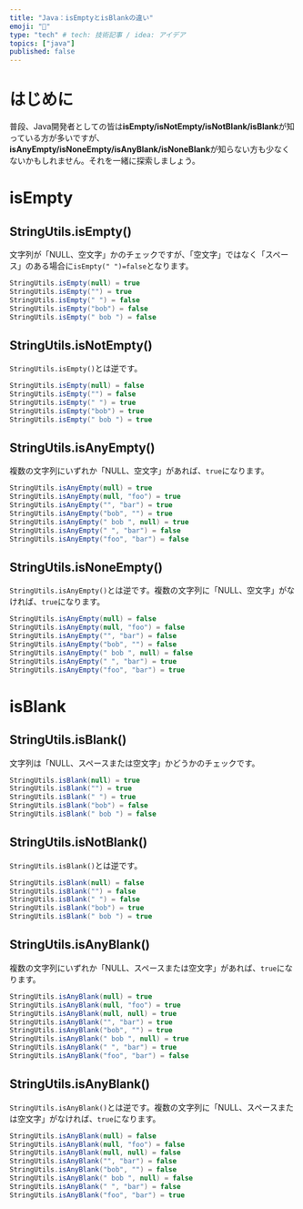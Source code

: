 ```yaml
---
title: "Java：isEmptyとisBlankの違い"
emoji: "👏"
type: "tech" # tech: 技術記事 / idea: アイデア
topics: ["java"]
published: false
---
```

# はじめに
普段、Java開発者としての皆は**isEmpty/isNotEmpty/isNotBlank/isBlank**が知っている方が多いですが、**isAnyEmpty/isNoneEmpty/isAnyBlank/isNoneBlank**が知らない方も少なくないかもしれません。それを一緒に探索しましょう。
# isEmpty
## StringUtils.isEmpty()
文字列が「NULL、空文字」かのチェックですが、「空文字」ではなく「スペース」のある場合に`isEmpty(" ")=false`となります。
```java
StringUtils.isEmpty(null) = true
StringUtils.isEmpty("") = true
StringUtils.isEmpty(" ") = false
StringUtils.isEmpty("bob") = false
StringUtils.isEmpty(" bob ") = false
```
## StringUtils.isNotEmpty()
`StringUtils.isEmpty()`とは逆です。
```java
StringUtils.isEmpty(null) = false
StringUtils.isEmpty("") = false
StringUtils.isEmpty(" ") = true
StringUtils.isEmpty("bob") = true
StringUtils.isEmpty(" bob ") = true
```
## StringUtils.isAnyEmpty()
複数の文字列にいずれか「NULL、空文字」があれば、`true`になります。
```java
StringUtils.isAnyEmpty(null) = true
StringUtils.isAnyEmpty(null, "foo") = true
StringUtils.isAnyEmpty("", "bar") = true
StringUtils.isAnyEmpty("bob", "") = true
StringUtils.isAnyEmpty(" bob ", null) = true
StringUtils.isAnyEmpty(" ", "bar") = false
StringUtils.isAnyEmpty("foo", "bar") = false
```
## StringUtils.isNoneEmpty()
`StringUtils.isAnyEmpty()`とは逆です。複数の文字列に「NULL、空文字」がなければ、`true`になります。
```java
StringUtils.isAnyEmpty(null) = false
StringUtils.isAnyEmpty(null, "foo") = false
StringUtils.isAnyEmpty("", "bar") = false
StringUtils.isAnyEmpty("bob", "") = false
StringUtils.isAnyEmpty(" bob ", null) = false
StringUtils.isAnyEmpty(" ", "bar") = true
StringUtils.isAnyEmpty("foo", "bar") = true
```
# isBlank
## StringUtils.isBlank()
文字列は「NULL、スペースまたは空文字」かどうかのチェックです。
```java
StringUtils.isBlank(null) = true
StringUtils.isBlank("") = true
StringUtils.isBlank(" ") = true
StringUtils.isBlank("bob") = false
StringUtils.isBlank(" bob ") = false
```
## StringUtils.isNotBlank()
`StringUtils.isBlank()`とは逆です。
```java
StringUtils.isBlank(null) = false
StringUtils.isBlank("") = false
StringUtils.isBlank(" ") = false
StringUtils.isBlank("bob") = true
StringUtils.isBlank(" bob ") = true
```
## StringUtils.isAnyBlank()
複数の文字列にいずれか「NULL、スペースまたは空文字」があれば、`true`になります。
```java
StringUtils.isAnyBlank(null) = true
StringUtils.isAnyBlank(null, "foo") = true
StringUtils.isAnyBlank(null, null) = true
StringUtils.isAnyBlank("", "bar") = true
StringUtils.isAnyBlank("bob", "") = true
StringUtils.isAnyBlank(" bob ", null) = true
StringUtils.isAnyBlank(" ", "bar") = true
StringUtils.isAnyBlank("foo", "bar") = false
```
## StringUtils.isAnyBlank()
`StringUtils.isAnyBlank()`とは逆です。複数の文字列に「NULL、スペースまたは空文字」がなければ、`true`になります。
```java
StringUtils.isAnyBlank(null) = false
StringUtils.isAnyBlank(null, "foo") = false
StringUtils.isAnyBlank(null, null) = false
StringUtils.isAnyBlank("", "bar") = false
StringUtils.isAnyBlank("bob", "") = false
StringUtils.isAnyBlank(" bob ", null) = false
StringUtils.isAnyBlank(" ", "bar") = false
StringUtils.isAnyBlank("foo", "bar") = true
```
